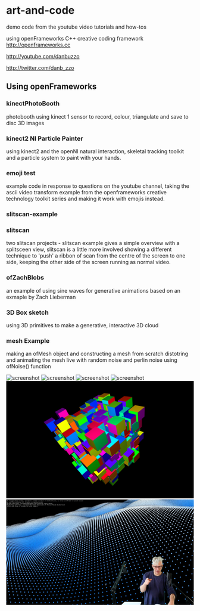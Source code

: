 # art-and-code
demo code from the youtube video tutorials and how-tos

using openFrameworks C++ creative coding framework
 http://openframeworks.cc 

 http://youtube.com/danbuzzo

 http://twitter.com/danb_zzo

 ## Using openFrameworks

### kinectPhotoBooth
photobooth using kinect 1 sensor to record, colour, triangulate and save to disc 3D images

### kinect2 NI Particle Painter
using kinect2 and the openNI natural interaction, skeletal tracking toolkit and a particle system to paint with your hands.

### emoji test 
example code in response to questions on the youtube channel, taking the ascii video transform example from the openframeworks creative technology toolkit series and making it work with emojis instead.  

### slitscan-example
### slitscan

two slitscan projects - slitscan example gives a simple overview with a splitsceen view, slitscan is a little more involved showing a different technique to 'push' a ribbon of scan from the centre of the screen to one side, keeping the other side of the screen running as normal video.

### ofZachBlobs

an example of using sine waves for generative animations based on an exmaple by Zach Lieberman 

### 3D Box sketch

using 3D primitives to make a generative, interactive 3D cloud 

### mesh Example

making an ofMesh object and constructing a mesh from scratch
distotring and animating the mesh live with random noise and perlin noise using ofNoise() function

![screenshot](kinectPhotoBooth/screenshot-kinectphotobooth.png)
![screenshot](kinect2-NI-ParticlePainter/screenshot-kinect2-particle-painter.png)
![screenshot](emojiTest/screenshot-emojitest.png)
![screenshot](slitscan-example/slitscan-example-screenshot.png)
![screenshot](3DboxSketch/screenshot.png)
![screenshot](meshExample/screenshot.png)




